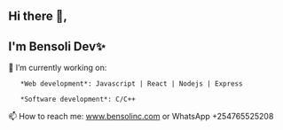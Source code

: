 ## Hi there 👋, 

## I'm Bensoli Dev✨ 

🔭 I’m currently working on: 

       *Web development*: Javascript | React | Nodejs | Express
       
       *Software development*: C/C++

 📫 How to reach me: www.bensolinc.com or 
      WhatsApp +254765525208
 


